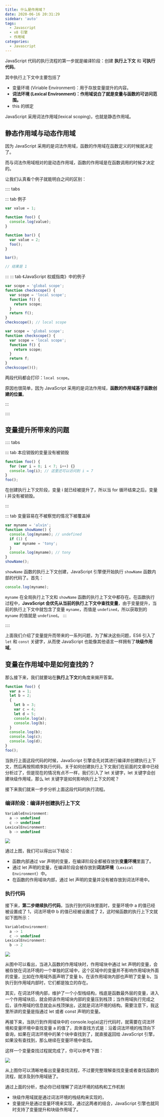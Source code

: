 ```yaml
---
title: 什么是作用域？
date: 2020-06-16 20:31:29
sidebar: 'auto'
tags:
  - Javascript
  - v8 引擎
  - 作用域
categories:
  - Javascript
---
```


<tree namespace='javascript/v8-scope' :defaultExpandAll="false" />

JavaScript 代码的执行流程的第一步就是编译阶段：创建 **执行上下文** 和 **可执行代码**。

其中执行上下文中主要包括了

- 变量环境 (Viriable Environment)：用于存放变量提升的内容。
- **词法环境 (Lexical Environment)：作用域说白了就是变量与函数的可访问范围。**
- this 的绑定

JavaScript 采用词法作用域(lexical scoping)，也就是静态作用域。

## 静态作用域与动态作用域

因为 JavaScript 采用的是词法作用域，函数的作用域在函数定义的时候就决定了。

而与词法作用域相对的是动态作用域，函数的作用域是在函数调用的时候才决定的。

让我们认真看个例子就能明白之间的区别：

:::: tabs

::: tab 例子

```js
var value = 1;

function foo() {
  console.log(value);
}

function bar() {
  var value = 2;
  foo();
}

bar();

// 结果是 1
```

:::
::: tab 《JavaScript 权威指南》中的例子

```js
var scope = 'global scope';
function checkscope() {
  var scope = 'local scope';
  function f() {
    return scope;
  }
  return f();
}
checkscope(); // local scope
```

```js
var scope = 'global scope';
function checkscope() {
  var scope = 'local scope';
  function f() {
    return scope;
  }
  return f;
}
checkscope()();
```

两段代码都会打印：`local scope`。

原因也很简单，因为 JavaScript 采用的是词法作用域，**函数的作用域基于函数创建的位置**。

:::

::::

## 变量提升所带来的问题

:::: tabs

::: tab 本应销毁的变量没有被销毁

```js
function foo() {
  for (var i = 0; i < 7; i++) {}
  console.log(i); // 这里还可以访问到 i = 7
}
foo();
```

在创建执行上下文阶段，变量 i 就已经被提升了，所以当 for 循环结束之后，变量 i 并没有被销毁。

:::

::: tab 变量容易在不被察觉的情况下被覆盖掉

```js
var myname = 'alvin';
function showName() {
  console.log(myname); // undefined
  if (1) {
    var myname = 'tony';
  }
  console.log(myname); // tony
}
showName();
```

`showName` 函数的执行上下文创建，JavaScript 引擎便开始执行 `showName` 函数内部的代码了。首先：

```js
console.log(myname);
```

`myname` 在全局执行上下文和 `showName` 函数的执行上下文中都存在。在函数执行过程中，**JavaScript 会优先从当前的执行上下文中查找变量**，由于变量提升，当前的执行上下文中就包含了变量 `myname`，而值是 `undefined`，所以获取到的 `myname` 的值就是 `undefined`。
:::

::::

上面我们介绍了变量提升而带来的一系列问题，为了解决这些问题，ES6 引入了 `let` 和 `const` 关键字，从而使 JavaScript 也能像其他语言一样拥有了**块级作用域**。

## 变量在作用域中是如何查找的？

那么接下来，我们就要站在**执行上下文**的角度来揭开答案。

```js
function foo() {
  var a = 1;
  let b = 2;
  {
    let b = 3;
    var c = 4;
    let d = 5;
    console.log(a);
    console.log(b);
  }
  console.log(b);
  console.log(c);
  console.log(d);
}
foo();
```

当执行上面这段代码的时候，JavaScript 引擎会先对其进行编译并创建执行上下文，然后再按照顺序执行代码，关于如何创建执行上下文我们在前面的文章中已经分析过了，但是现在的情况有点不一样，我们引入了 let 关键字，let 关键字会创建块级作用域，那么 let 关键字是如何影响执行上下文的呢？

接下来我们就来一步步分析上面这段代码的执行流程。

### 编译阶段：编译并创建执行上下文

```js
VariableEnvironment:
  a -> undefined
  c -> undefined
LexicalEnvironment:
  b -> undefined
```

![](https://alvin-cdn.oss-cn-shenzhen.aliyuncs.com/images/v8-scope1.png)

通过上图，我们可以得出以下结论：

- 函数内部通过 var 声明的变量，在编译阶段全都被存放到**变量环境**里面了。
- 通过 let 声明的变量，在编译阶段会被存放到**词法环境**（`Lexical Environment`）中。
- 在函数的作用域块内部，通过 let 声明的变量并没有被存放到词法环境中。

### 执行代码

接下来，**第二步继续执行代码**，当执行到代码块里面时，变量环境中 a 的值已经被设置成了 1，词法环境中 b 的值已经被设置成了 2，这时候函数的执行上下文就如下图所示：

```js
VariableEnvironment:
  a -> 1
  c -> undefined
LexicalEnvironment:
  b -> 2
```

![](https://alvin-cdn.oss-cn-shenzhen.aliyuncs.com/images/v8-scope2.png)

从图中可以看出，当进入函数的作用域块时，作用域块中通过 let 声明的变量，会被存放在词法环境的一个单独的区域中，这个区域中的变量并不影响作用域块外面的变量，比如在作用域外面声明了变量 b，在该作用域块内部也声明了变量 b，当执行到作用域内部时，它们都是独立的存在。

其实，在词法环境内部，维护了一个小型栈结构，栈底是函数最外层的变量，进入一个作用域块后，就会把该作用域块内部的变量压到栈顶；当作用域执行完成之后，该作用域的信息就会从栈顶弹出，这就是词法环境的结构。需要注意下，我这里所讲的变量是指通过 let 或者 const 声明的变量。

再接下来，当执行到作用域块中的 console.log(a)这行代码时，就需要在词法环境和变量环境中查找变量 a 的值了，具体查找方式是：沿着词法环境的栈顶向下查询，如果在词法环境中的某个块中查找到了，就直接返回给 JavaScript 引擎，如果没有查找到，那么继续在变量环境中查找。

这样一个变量查找过程就完成了，你可以参考下图：

![](https://alvin-cdn.oss-cn-shenzhen.aliyuncs.com/images/v8-scope3.png)

从上图你可以清晰地看出变量查找流程，不过要完整理解查找变量或者查找函数的流程，就涉及到作用域链了。

通过上面的分析，想必你已经理解了词法环境的结构和工作机制

- 块级作用域就是通过词法环境的栈结构来实现的，
- 变量提升是通过变量环境来实现，通过这两者的结合，JavaScript 引擎也就同时支持了变量提升和块级作用域了。

